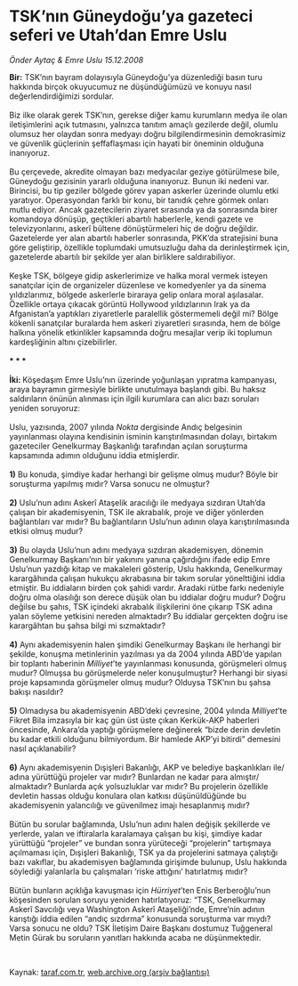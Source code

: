 # TSK’nın Güneydoğu’ya gazeteci seferi ve Utah’dan Emre Uslu

*Önder Aytaç & Emre Uslu 15.12.2008*

<div class="taraf_structure_2col_1zq">
<div class="margen_n">



 <p><b>Bir:</b> TSK’nın bayram dolayısıyla Güneydoğu’ya düzenlediği basın turu hakkında birçok okuyucumuz ne düşündüğümüzü ve konuyu nasıl değerlendirdiğimizi sordular. <br/><br/>Biz ilke olarak gerek TSK’nın, gerekse diğer kamu kurumların medya ile olan iletişimlerini açık tutmasını, yalnızca tanıtım amaçlı gezilerde değil, olumlu olumsuz her olaydan sonra medyayı doğru bilgilendirmesinin demokrasimiz ve güvenlik güçlerinin şeffaflaşması için hayati bir öneminin olduğuna inanıyoruz. <br/><br/>Bu çerçevede, akredite olmayan bazı medyacılar geziye götürülmese bile, Güneydoğu gezisinin yararlı olduğuna inanıyoruz. Bunun iki nedeni var. Birincisi, bu tip geziler bölgede görev yapan askerler üzerinde olumlu etki yaratıyor. Operasyondan farklı bir konu, bir tanıdık çehre görmek onları mutlu ediyor. Ancak gazetecilerin ziyaret sırasında ya da sonrasında birer komandoya dönüşüp, geçtikleri abartılı haberlerle, kendi gazete ve televizyonlarını, askerî bültene dönüştürmeleri hiç de doğru değildir. Gazetelerde yer alan abartılı haberler sonrasında, PKK’da stratejisini buna göre geliştirip, özellikle toplumdaki umutsuzluğu daha da derinleştirmek için, gazetelerde abartılı bir şekilde yer alan birliklere saldırabiliyor. <br/><br/>Keşke TSK, bölgeye gidip askerlerimize ve halka moral vermek isteyen sanatçılar için de organizeler düzenlese ve komedyenler ya da sinema yıldızlarımız, bölgede askerlerle biraraya gelip onlara moral aşılasalar. Özellikle ortaya çıkacak görüntü Hollywood yıldızlarının Irak ya da Afganistan’a yaptıkları ziyaretlerle paralellik göstermemeli değil mi? Bölge kökenli sanatçılar buralarda hem askeri ziyaretleri sırasında, hem de bölge halkına yönelik etkinlikler kapsamında doğru mesajlar verip iki toplumun kardeşliğinin altını çizebilirler. <b><br/><br/>* * * <br/><br/>İki: </b>Köşedaşım Emre Uslu’nın üzerinde yoğunlaşan yıpratma kampanyası, araya bayramın girmesiyle birlikte unutulmaya başlandı gibi. Bu haksız saldırıların önünün alınması için ilgili kurumlara can alıcı bazı soruları yeniden soruyoruz: <br/><br/>Uslu, yazısında, 2007 yılında <i>Nokta</i> dergisinde Andıç belgesinin yayınlanması olayına kendisinin isminin karıştırılmasından dolayı, birtakım gazeteciler Genelkurmay Başkanlığı tarafından açılan soruşturma kapsamında adımın olduğunu iddia etmişlerdir.<b> <br/><br/>1)</b> Bu konuda, şimdiye kadar herhangi bir gelişme olmuş mudur? Böyle bir soruşturma yapılmış mıdır? Varsa sonucu ne olmuştur?<b> <br/><br/>2)</b> Uslu’nun adını Askerî Ataşelik aracılığı ile medyaya sızdıran Utah’da çalışan bir akademisyenin, TSK ile akrabalık, proje ve diğer yönlerden bağlantıları var mıdır? Bu bağlantıların Uslu’nun adının olaya karıştırılmasında etkisi olmuş mudur? <b><br/><br/>3)</b> Bu olayda Uslu’nun adını medyaya sızdıran akademisyen, dönemin Genelkurmay Başkanı’nın bir yakınını yanına çağırdığını ifade edip Emre Uslu’nun yazdığı kitap ve makaleleri gösterip, Uslu hakkında, Genelkurmay karargâhında çalışan hukukçu akrabasına bir takım sorular yönelttiğini iddia etmiştir. Bu iddiaların birden çok şahidi vardır. Aradaki rütbe farkı nedeniyle doğru olma olasılığı son derece düşük olan bu iddialar doğru mudur? Doğru değilse bu şahıs, TSK içindeki akrabalık ilişkilerini öne çıkarıp TSK adına yalan söyleme yetkisini nereden almaktadır? Bu iddialar gerçekten doğru ise karargâhtan bu şahsa bilgi mi sızmaktadır? <b><br/><br/>4)</b> Aynı akademisyenin halen şimdiki Genelkurmay Başkanı ile herhangi bir şekilde, konuşma metinlerinin yazılması ya da 2004 yılında ABD’de yapılan bir toplantı haberinin <i>Milliyet</i>’te yayınlanması konusunda, görüşmeleri olmuş mudur? Olmuşsa bu görüşmelerde neler konuşulmuştur? Herhangi bir siyasi proje kapsamında görüşmeler olmuş mudur? Olduysa TSK’nın bu şahsa bakışı nasıldır? <b><br/><br/>5)</b> Olmadıysa bu akademisyenin ABD’deki çevresine, 2004 yılında <i>Milliyet</i>’te Fikret Bila imzasıyla bir kaç gün üst üste çıkan Kerkük-AKP haberleri öncesinde, Ankara’da yaptığı görüşmelere değinerek “bizde derin devletin bu kadar etkili olduğunu bilmiyordum. Bir hamlede AKP’yi bitirdi” demesini nasıl açıklanabilir?<b> <br/><br/>6)</b> Aynı akademisyenin Dışişleri Bakanlığı, AKP ve belediye başkanlıkları ile/ adına yürüttüğü projeler var mıdır? Bunlardan ne kadar para almıştır/ almaktadır? Bunlarda açık yolsuzluklar var mıdır? Bu projelerin özellikle devletin hassas olduğu konulara olan katkısı düşünüldüğünde bu akademisyenin yalancılığı ve güvenilmez imajı hesaplanmış mıdır? <br/><br/>Bütün bu sorular bağlamında, Uslu’nun adını halen değişik şekillerde ve yerlerde, yalan ve iftiralarla karalamaya çalışan bu kişi, şimdiye kadar yürüttüğü “projeler” ve bundan sonra yürüteceği “projelerin” tartışmaya açılmaması için, Dışişleri Bakanlığı, TSK ya da projelerini satmaya çalıştığı bazı vakıflar, bu akademisyen bağlamında girişimde bulunup, Uslu hakkında söylediği yalanlarla bu çalışmaları ‘riske attığını’ hatırlatmış mıdır? <br/><br/>Bütün bunların açıklığa kavuşması için <i>Hürriyet</i>’ten Enis Berberoğlu’nun köşesinden sorulan soruyu yeniden hatırlatıyoruz: “TSK, Genelkurmay Askerî Savcılığı veya Washington Askerî Ataşeliği’nde, Emre’nin adının karıştığı iddia edilen “andıç sızdırma” konusunda soruşturma var mıydı? Varsa sonucu ne oldu? TSK İletişim Daire Başkanı dostumuz Tuğgeneral Metin Gürak bu soruların yanıtları hakkında acaba ne düşünmektedir.</p>

<br/>


<div id="taraf_not">
</div>

</div>


</div>

Kaynak: [taraf.com.tr](http://www.taraf.com.tr:80/makale/3116.htm), [web.archive.org (arşiv bağlantısı)](http://web.archive.org/web/20090422063733/http://www.taraf.com.tr:80/makale/3116.htm)
